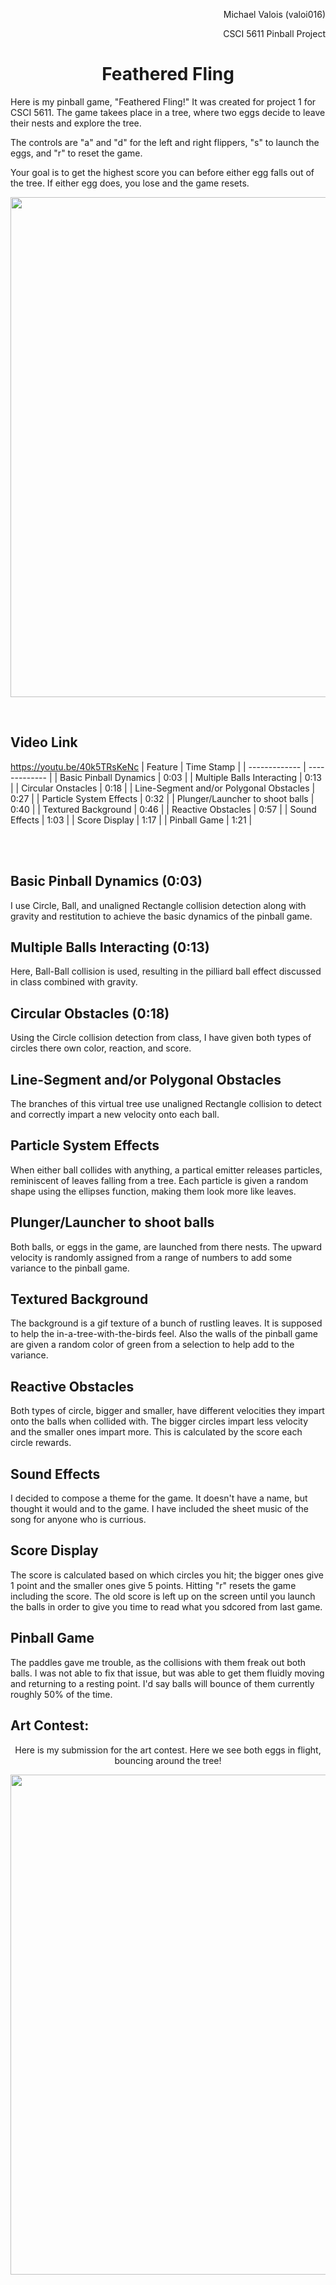 <p align="right">
Michael Valois (valoi016)
</p>
<p align="right">
CSCI 5611 Pinball Project
</p>
<h1 align="center">
Feathered Fling
</h1>

Here is my pinball game, "Feathered Fling!" It was created for project 1 for CSCI 5611. The game takees place in a tree, where two eggs decide to leave their nests and explore the tree. 

The controls are "a" and "d" for the left and right flippers, "s" to launch the eggs, and "r" to reset the game. 

Your goal is to get the highest score you can before either egg falls out of the tree. If either egg does, you lose and the game resets. 

<p align="center">
  <img width="600" height="800" src="https://github.com/ValoisMichael/ValoisMichael.github.io/assets/85034605/fe0e2f72-b1e1-4dcb-92b6-31fa9ed66f81">
</p>

<br>

## Video Link
https://youtu.be/40k5TRsKeNc
| Feature  | Time Stamp |
| ------------- | ------------- |
| Basic Pinball Dynamics | 0:03 |
| Multiple Balls Interacting | 0:13 |
| Circular Onstacles  | 0:18 |
| Line-Segment and/or Polygonal Obstacles  | 0:27 |
| Particle System Effects  | 0:32 |
| Plunger/Launcher to shoot balls  | 0:40 |
| Textured Background  | 0:46 |
| Reactive Obstacles  | 0:57 |
| Sound Effects | 1:03 |
| Score Display   | 1:17  |
| Pinball Game  | 1:21  |

<br>
<br>

## Basic Pinball Dynamics (0:03)
I use Circle, Ball, and unaligned Rectangle collision detection along with gravity and restitution to achieve the basic dynamics of the pinball game. 

## Multiple Balls Interacting (0:13)
Here, Ball-Ball collision is used, resulting in the pilliard ball effect discussed in class combined with gravity.

## Circular Obstacles (0:18)
Using the Circle collision detection from class, I have given both types of circles there own color, reaction, and score.

## Line-Segment and/or Polygonal Obstacles
The branches of this virtual tree use unaligned Rectangle collision to detect and correctly impart a new velocity onto each ball.

## Particle System Effects
When either ball collides with anything, a partical emitter releases particles, reminiscent of leaves falling from a tree. Each particle is given a random shape using the ellipses function, making them look more like leaves.

## Plunger/Launcher to shoot balls
Both balls, or eggs in the game, are launched from there nests. The upward velocity is randomly assigned from a range of numbers to add some variance to the pinball game.

## Textured Background
The background is a gif texture of a bunch of rustling leaves. It is supposed to help the in-a-tree-with-the-birds feel. Also the walls of the pinball game are given a random color of green from a selection to help add to the variance.

## Reactive Obstacles
Both types of circle, bigger and smaller, have different velocities they impart onto the balls when collided with. The bigger circles impart less velocity and the smaller ones impart more. This is calculated by the score each circle rewards.

## Sound Effects
I decided to compose a theme for the game. It doesn't have a name, but thought it would and to the game. I have included the sheet music of the song for anyone who is currious.

## Score Display
The score is calculated based on which circles you hit; the bigger ones give 1 point and the smaller ones give 5 points. Hitting "r" resets the game including the score. The old score is left up on the screen until you launch the balls in order to give you time to read what you sdcored from last game.

## Pinball Game
The paddles gave me trouble, as the collisions with them freak out both balls. I was not able to fix that issue, but was able to get them fluidly moving and returning to a resting point. I'd say balls will bounce of them currently roughly 50% of the time.

## Art Contest:
<p align="center">
   Here is my submission for the art contest. Here we see both eggs in flight, bouncing around the tree!
</p>
<p align="center">
  <img width="600" height="800" src="https://github.com/ValoisMichael/ValoisMichael.github.io/assets/85034605/761e98c8-fa1c-4213-b4ed-bcc4d9fa93ea">
</p>
